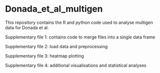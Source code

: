 # Donada_et_al_multigen
This repository contains the R and python code used to analyse multigen data for Donada et al.

Supplementary file 1: contains code to merge files into a single data frame


Supplementary file 2: load data and preprocessing


Supplementary file 3: heatmap plotting


Supplementary file 4: additional visualisations and statistical analyses
